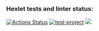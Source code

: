 ### Hexlet tests and linter status:
[![Actions Status](https://github.com/leteli/frontend-project-lvl3/workflows/hexlet-check/badge.svg)](https://github.com/leteli/frontend-project-lvl3/actions)
[![test-project](https://github.com/leteli/frontend-project-lvl3/actions/workflows/test-project.yml/badge.svg)](https://github.com/leteli/frontend-project-lvl3/actions/workflows/test-project.yml)
<a href="https://codeclimate.com/github/leteli/frontend-project-lvl3/maintainability"><img src="https://api.codeclimate.com/v1/badges/2e9dc5efe76805b2c761/maintainability" /></a>